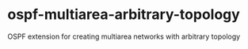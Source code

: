 # ospf-multiarea-arbitrary-topology
OSPF extension for creating multiarea networks with arbitrary topology
